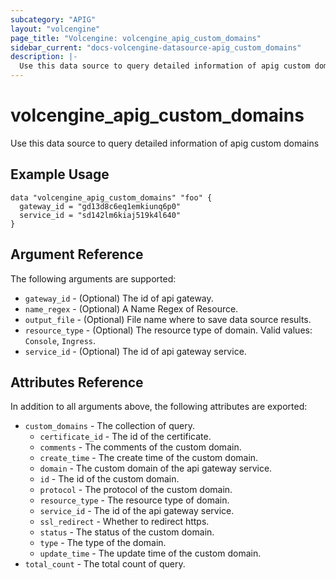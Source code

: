 ```yaml
---
subcategory: "APIG"
layout: "volcengine"
page_title: "Volcengine: volcengine_apig_custom_domains"
sidebar_current: "docs-volcengine-datasource-apig_custom_domains"
description: |-
  Use this data source to query detailed information of apig custom domains
---
```

# volcengine_apig_custom_domains
Use this data source to query detailed information of apig custom domains
## Example Usage
```hcl
data "volcengine_apig_custom_domains" "foo" {
  gateway_id = "gd13d8c6eq1emkiunq6p0"
  service_id = "sd142lm6kiaj519k4l640"
}
```
## Argument Reference
The following arguments are supported:
* `gateway_id` - (Optional) The id of api gateway.
* `name_regex` - (Optional) A Name Regex of Resource.
* `output_file` - (Optional) File name where to save data source results.
* `resource_type` - (Optional) The resource type of domain. Valid values: `Console`, `Ingress`.
* `service_id` - (Optional) The id of api gateway service.

## Attributes Reference
In addition to all arguments above, the following attributes are exported:
* `custom_domains` - The collection of query.
    * `certificate_id` - The id of the certificate.
    * `comments` - The comments of the custom domain.
    * `create_time` - The create time of the custom domain.
    * `domain` - The custom domain of the api gateway service.
    * `id` - The id of the custom domain.
    * `protocol` - The protocol of the custom domain.
    * `resource_type` - The resource type of domain.
    * `service_id` - The id of the api gateway service.
    * `ssl_redirect` - Whether to redirect https.
    * `status` - The status of the custom domain.
    * `type` - The type of the domain.
    * `update_time` - The update time of the custom domain.
* `total_count` - The total count of query.


